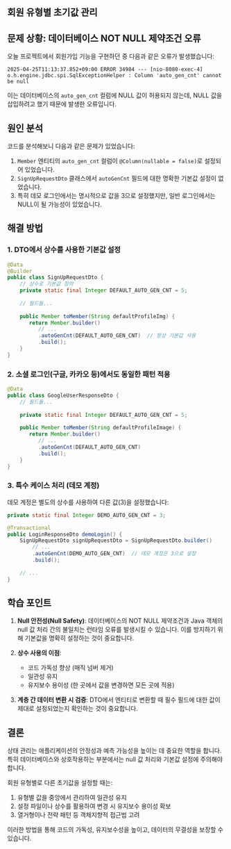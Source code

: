## 회원 유형별 초기값 관리

## 문제 상황: 데이터베이스 NOT NULL 제약조건 오류

오늘 프로젝트에서 회원가입 기능을 구현하던 중 다음과 같은 오류가 발생했습니다:

```
2025-04-25T11:13:37.852+09:00 ERROR 34984 --- [nio-8080-exec-4] o.h.engine.jdbc.spi.SqlExceptionHelper : Column 'auto_gen_cnt' cannot be null
```

이는 데이터베이스의 `auto_gen_cnt` 컬럼에 NULL 값이 허용되지 않는데, NULL 값을 삽입하려고 했기 때문에 발생한 오류입니다.

## 원인 분석

코드를 분석해보니 다음과 같은 문제가 있었습니다:

1. `Member` 엔티티의 `auto_gen_cnt` 컬럼이 `@Column(nullable = false)`로 설정되어 있었습니다.
2. `SignUpRequestDto` 클래스에서 `autoGenCnt` 필드에 대한 명확한 기본값 설정이 없었습니다.
3. 특히 데모 로그인에서는 명시적으로 값을 3으로 설정했지만, 일반 로그인에서는 NULL이 될 가능성이 있었습니다.

## 해결 방법

### 1. DTO에서 상수를 사용한 기본값 설정

```java
@Data
@Builder
public class SignUpRequestDto {
    // 상수로 기본값 정의
    private static final Integer DEFAULT_AUTO_GEN_CNT = 5;
    
    // 필드들...
    
    public Member toMember(String defaultProfileImg) {
       return Member.builder()
          // ...
          .autoGenCnt(DEFAULT_AUTO_GEN_CNT)  // 항상 기본값 사용
          .build();
    }
}
```

### 2. 소셜 로그인(구글, 카카오 등)에서도 동일한 패턴 적용

```java
@Data
public class GoogleUserResponseDto {
    // 필드들...
    
    private static final Integer DEFAULT_AUTO_GEN_CNT = 5;
    
    public Member toMember(String defaultProfileImage) {
       return Member.builder()
          // ...
          .autoGenCnt(DEFAULT_AUTO_GEN_CNT)
          .build();
    }
}
```

### 3. 특수 케이스 처리 (데모 계정)

데모 계정은 별도의 상수를 사용하여 다른 값(3)을 설정했습니다:

```java
private static final Integer DEMO_AUTO_GEN_CNT = 3;

@Transactional
public LoginResponseDto demoLogin() {
    SignUpRequestDto signUpRequestDto = SignUpRequestDto.builder()
        // ...
        .autoGenCnt(DEMO_AUTO_GEN_CNT)  // 데모 계정은 3으로 설정
        .build();
    
    // ...
}
```

## 학습 포인트

1. **Null 안전성(Null Safety)**: 데이터베이스의 NOT NULL 제약조건과 Java 객체의 null 값 처리 간의 불일치는 런타임 오류를 발생시킬 수 있습니다. 이를 방지하기 위해 기본값을 명확히 설정하는 것이 중요합니다.

2. **상수 사용의 이점**:
   - 코드 가독성 향상 (매직 넘버 제거)
   - 일관성 유지
   - 유지보수 용이성 (한 곳에서 값을 변경하면 모든 곳에 적용)

3. **계층 간 데이터 변환 시 검증**: DTO에서 엔티티로 변환할 때 필수 필드에 대한 값이 제대로 설정되었는지 확인하는 것이 중요합니다.


## 결론

상태 관리는 애플리케이션의 안정성과 예측 가능성을 높이는 데 중요한 역할을 합니다. 특히 데이터베이스와 상호작용하는 부분에서는 null 값 처리와 기본값 설정에 주의해야 합니다. 

회원 유형별로 다른 초기값을 설정할 때는:
1. 유형별 값을 중앙에서 관리하여 일관성 유지
2. 설정 파일이나 상수를 활용하여 변경 시 유지보수 용이성 확보
3. 열거형이나 전략 패턴 등 객체지향적 접근법 고려

이러한 방법을 통해 코드의 가독성, 유지보수성을 높이고, 데이터의 무결성을 보장할 수 있습니다.